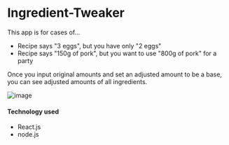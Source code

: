 # Ingredient-Tweaker
This app is for cases of...
- Recipe says "3 eggs", but you have only "2 eggs"
- Recipe says "150g of pork", but you want to use "800g of pork" for a party

Once you input original amounts and set an adjusted amount to be a base, you can see adjusted amounts of all ingredients.

![image](https://user-images.githubusercontent.com/30137645/55385466-18fbad80-54e2-11e9-978b-0ac4865448aa.png)

#### Technology used
- React.js
- node.js
